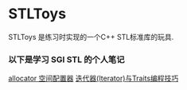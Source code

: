 # STLToys
STLToys 是练习时实现的一个C++ STL标准库的玩具.

### 以下是学习 SGI STL 的个人笔记
[allocator 空间配置器][1]
[迭代器(Iterator)与Traits编程技巧][2]



  [1]: https://github.com/ntian2/STLToys/blob/master/notes/allocator%E7%A9%BA%E9%97%B4%E9%85%8D%E7%BD%AE%E5%99%A8.md
  [2]: https://github.com/ntian2/STLToys/blob/master/notes/%E8%BF%AD%E4%BB%A3%E5%99%A8%28Iterator%29%E4%B8%8ETraits%E7%BC%96%E7%A8%8B%E6%8A%80%E5%B7%A7.md